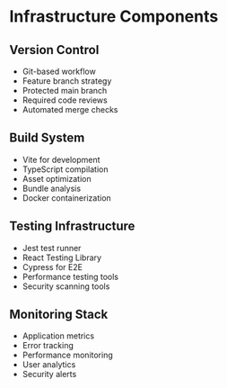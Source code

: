 
# Infrastructure Components

## Version Control
- Git-based workflow
- Feature branch strategy
- Protected main branch
- Required code reviews
- Automated merge checks

## Build System
- Vite for development
- TypeScript compilation
- Asset optimization
- Bundle analysis
- Docker containerization

## Testing Infrastructure
- Jest test runner
- React Testing Library
- Cypress for E2E
- Performance testing tools
- Security scanning tools

## Monitoring Stack
- Application metrics
- Error tracking
- Performance monitoring
- User analytics
- Security alerts
